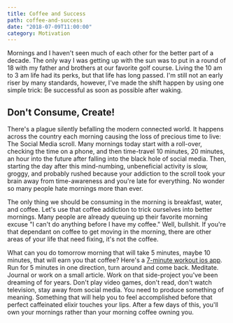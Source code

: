 ```yaml
---
title: Coffee and Success
path: coffee-and-success
date: "2018-07-09T11:00:00"
category: Motivation
---
```


Mornings and I haven't seen much of each other for the better part of a decade. The only way I was getting up with the sun was to put in a round of 18 with my father and brothers at our favorite golf course. Living the 10 am to 3 am life had its perks, but that life has long passed. I'm still not an early riser by many standards, however, I've made the shift happen by using one simple trick: Be successful as soon as possible after waking.

## Don't Consume, Create!

There's a plague silently befalling the modern connected world. It happens across the country each morning causing the loss of precious time to live: The Social Media scroll. Many mornings today start with a roll-over, checking the time on a phone, and then time-travel 10 minutes, 20 minutes, an hour into the future after falling into the black hole of social media. Then, starting the day after this mind-numbing, unbeneficial activity is slow, groggy, and probably rushed because your addiction to the scroll took your brain away from time-awareness and you're late for everything. No wonder so many people hate mornings more than ever.

The only thing we should be consuming in the morning is breakfast, water,  and coffee. Let's use that coffee addiction to trick ourselves into better mornings. Many people are already queuing up their favorite morning excuse "I can't do anything before I have my coffee." Well, bullshit. If you're that dependant on coffee to get moving in the morning, there are other areas of your life that need fixing, it's not the coffee.

What can you do tomorrow morning that will take 5 minutes, maybe 10 minutes, that will earn you that coffee? Here's a [7-minute workout ios app](https://itunes.apple.com/us/app/7-minute-workout/id650762525). Run for 5 minutes in one direction, turn around and come back. Meditate. Journal or work on a small article. Work on that side-project you've been dreaming of for years. Don't play video games, don't read, don't watch television, stay away from social media. You need to produce something of meaning. Something that will help you to feel accomplished before that perfect caffeinated elixir touches your lips. After a few days of this, you'll own your mornings rather than your morning coffee owning you.
